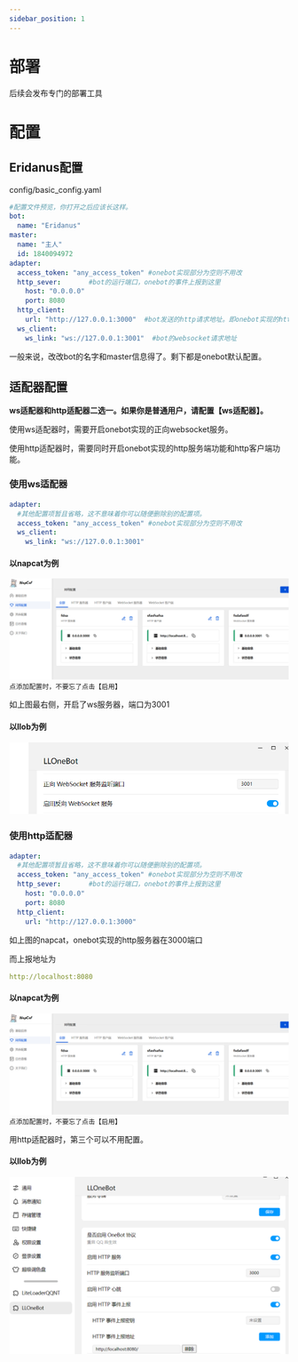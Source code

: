 ```yaml
---
sidebar_position: 1
---
```

# 部署
后续会发布专门的部署工具

# 配置
## Eridanus配置
config/basic_config.yaml
```yaml
#配置文件预览，你打开之后应该长这样。
bot:
  name: "Eridanus"
master:
  name: "主人"
  id: 1840094972
adapter:
  access_token: "any_access_token" #onebot实现部分为空则不用改
  http_sever:       #bot的运行端口，onebot的事件上报到这里
    host: "0.0.0.0"
    port: 8080
  http_client:
    url: "http://127.0.0.1:3000"  #bot发送的http请求地址。即onebot实现的http sever地址
  ws_client:
    ws_link: "ws://127.0.0.1:3001"  #bot的websocket请求地址
```
一般来说，改改bot的名字和master信息得了。剩下都是onebot默认配置。
## 适配器配置
**ws适配器和http适配器二选一。如果你是普通用户，请配置【ws适配器】。**

使用ws适配器时，需要开启onebot实现的正向websocket服务。

使用http适配器时，需要同时开启onebot实现的http服务端功能和http客户端功能。
### 使用ws适配器
```yaml
adapter:
  #其他配置项暂且省略，这不意味着你可以随便删除别的配置项。
  access_token: "any_access_token" #onebot实现部分为空则不用改
  ws_client:
    ws_link: "ws://127.0.0.1:3001"
```
#### 以napcat为例
![img.png](核心功能/img/img.png)
`点添加配置时，不要忘了点击【启用】`

如上图最右侧，开启了ws服务器，端口为3001
#### 以llob为例
![img.png](核心功能/img/llob2.png)
### 使用http适配器
```yaml
adapter:
  #其他配置项暂且省略，这不意味着你可以随便删除别的配置项。
  access_token: "any_access_token" #onebot实现部分为空则不用改
  http_sever:       #bot的运行端口，onebot的事件上报到这里
    host: "0.0.0.0"
    port: 8080
  http_client:
    url: "http://127.0.0.1:3000" 
```
如上图的napcat，onebot实现的http服务器在3000端口

而上报地址为
```yaml
http://localhost:8080
```
#### 以napcat为例
![img.png](核心功能/img/img.png)
`点添加配置时，不要忘了点击【启用】`

用http适配器时，第三个可以不用配置。
#### 以llob为例
![img.png](核心功能/img/llob.png)





